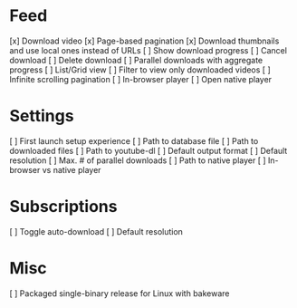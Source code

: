 # Feed
 [x] Download video
 [x] Page-based pagination
 [x] Download thumbnails and use local ones instead of URLs
 [ ] Show download progress
 [ ] Cancel download
 [ ] Delete download
 [ ] Parallel downloads with aggregate progress
 [ ] List/Grid view
 [ ] Filter to view only downloaded videos
 [ ] Infinite scrolling pagination
 [ ] In-browser player
 [ ] Open native player

# Settings
 [ ] First launch setup experience
 [ ] Path to database file
 [ ] Path to downloaded files
 [ ] Path to youtube-dl
 [ ] Default output format
 [ ] Default resolution
 [ ] Max. # of parallel downloads
 [ ] Path to native player
 [ ] In-browser vs native player

# Subscriptions
 [ ] Toggle auto-download
 [ ] Default resolution

# Misc
 [ ] Packaged single-binary release for Linux with bakeware
